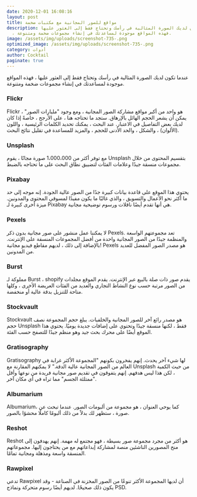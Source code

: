```yaml
---
date: 2020-12-01 16:08:16
layout: post
title: مواقع للصور المجانية مع مكتبات ضخمة
description: عندما تكون لديك الصورة المثالية في رأسك وتحتاج فقط إلى العثور عليها
  ، فهذه المواقع موجودة لمساعدتك في إنشاء مجموعات ضخمة ومتنوعة.
image: /assets/img/uploads/screenshot-735-.png
optimized_image: /assets/img/uploads/screenshot-735-.png
category: أدوات
author: Cocktail
paginate: true
---
```

عندما تكون لديك الصورة المثالية في رأسك وتحتاج فقط إلى العثور عليها ، فهذه المواقع موجودة لمساعدتك في إنشاء مجموعات ضخمة ومتنوعة.

### Flickr

Flickr هو واحد من أكبر مواقع مشاركة الصور المجانية ، ومع وجود "مليارات الصور" ، يمكن أن يشعر الحجم الهائل بالإرهاق. ستجد ما تحتاجه هنا ، على الأرجح ، خاصةً إذا كان لديك بعض التفاصيل في الاعتبار. عند البحث ، يمكنك تحديد الكلمات الرئيسية ، واللون (الألوان) ، والشكل ، والحد الأدنى للحجم ، والمزيد للمساعدة في تقليل نتائج البحث.

### Unsplash

مع توفر أكثر من 1،000،000 صورة مجانًا ، يقوم Unsplash بتقسيم المحتوى من خلال مجموعات منسقة جيدًا وعلامات الفئات لتضييق نطاق البحث على ما تحتاجه بالضبط.

### Pixabay

يحتوي هذا الموقع على قاعدة بيانات كبيرة جدًا من الصور عالية الجودة. إنه موجه إلى حد ما أكثر نحو الأعمال والتسويق ، والذي غالبًا ما يكون مفيدًا لمسوقي المحتوى والمدونين. ميزة أخرى كبيرة لـ Pixabay هي أنها تقدم أيضًا ناقلات ورسوم توضيحية مجانية.

### Pexels

لا يمكننا عمل منشور على صور مجانية بدون ذكر Pexels. تعد مجموعتهم الواسعة والمنظمة جيدًا من الصور المجانية واحدة من أفضل المجموعات المنسقة على الإنترنت. بالإضافة إلى ذلك ، لديهم مقاطع فيديو مجانية! Pexels هو مصدر الصور المفضل للعديد من المدونين.

### Burst

مملوكة لـ Burst ، shopify يقدم صور ذات صلة بالبيع عبر الإنترنت. يقدم الموقع مجلدات من الصور مرتبة حسب نوع النشاط التجاري والعديد من الفئات العريضة الأخرى ، وكلها متاحة للتنزيل بدقة عالية أو منخفضة.

### Stockvault 

Stockvault هو مصدر رائع آخر للصور المجانية والخلفيات. يبلغ حجم المجموعة نصف حجم Unsplash فقط ، لكنها منسقة جيدًا وتحتوي على إضافات جديدة يوميًا. يحتوي هذا الموقع أيضًا على محرك بحث جيد وهو منظم جيدًا للتصفح حسب الفئة.

### Gratisography 

Gratisography لها شيء آخر يحدث. إنهم يفخرون بكونهم "المجموعة الأكثر غرابة في العالم من الصور المجانية عالية الدقة." لا يمكنهم المقارنة مع Unsplash من حيث الكمية ، لكن هذا ليس هدفهم. إنهم يتفوقون في تقديم صور مجانية فريدة من نوعها وأقل "ممتلئة الجسم" مما تراه في أي مكان آخر. 

### Albumarium

Albumarium، كما يوحي العنوان ، هو مجموعة من ألبومات الصور. عندما تبحث عن صورة ، ستظهر لك بدلاً من ذلك ألبومًا كاملًا محشوًا بالصور.

### Reshot

Reshot هو أكثر من مجرد مجموعة صور بسيطة ، فهو مجتمع له مهمة. إنهم يهدفون إلى منح المصورين الناشئين منصة لمشاركة إبداعاتهم مع من يحتاجون إليها. مجموعاتهم المنسقة واسعة ومذهلة ومجانية تمامًا.

### Rawpixel

تدعي Rawpixel أن لديها المجموعة الأكثر تنوعًا من الصور المخزنة في الصناعة - وقد يكون ذلك صحيحًا. لديهم أيضًا رسوم متحركة ونماذج PSD.